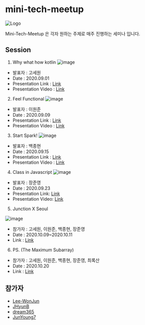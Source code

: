 # mini-tech-meetup
![Logo](https://user-images.githubusercontent.com/10369528/91630035-2aaff000-ea09-11ea-8996-6916fef85ac6.jpg)

Mini-Tech-Meetup 은 각자 원하는 주제로 매주 진행하는 세미나 입니다.

## Session

1. Why what how kotlin 
![image](https://user-images.githubusercontent.com/10369528/92321923-f96a9c00-f068-11ea-9bc6-34289087bf60.png)

 - 발표자 : 고세원
 - Date : 2020.09.01
 - Presentation Link : [Link](https://www.slideshare.net/SewonKo/why-what-how-kotlin-238369286)
 - Presentation Video : [Link](https://www.youtube.com/watch?v=rpG4_VwZtAM)
 
2. Feel Functional
![image](https://user-images.githubusercontent.com/10369528/92734115-36a99380-f3b3-11ea-8401-a980b4ed5852.png)

 - 발표자 : 이원준
 - Date : 2020.09.09
 - Presentation Link : [Link](https://www.slideshare.net/ssuser094d3a/feel-functional)
 - Presentation Video : [Link](https://youtu.be/s05MHP7zyPE)
 
3. Start Spark!
![image](https://user-images.githubusercontent.com/10369528/93666103-55481280-fab6-11ea-9da7-889118559666.png)

 - 발표자 : 백종현
 - Date : 2020.09.15
 - Presentation Link : [Link](https://www.slideshare.net/ssuser31a17d/start-spark)
 - Presentation Video : [Link](https://youtu.be/Dvm-TQa1B-I)
 
4. Class in Javascript
![image](https://user-images.githubusercontent.com/61405355/94094369-48327700-fe5a-11ea-98d3-6d806ba99142.png)

 - 발표자 : 장준영
 - Date : 2020.09.23
 - Presentation Link:  [Link](https://www.slideshare.net/secret/a2BUYiTn7hPn9A)
 - Presentation Video:  [Link](https://youtu.be/xQwMEiN1e8Y)

5. Junction X Seoul

![image](https://user-images.githubusercontent.com/10369528/95670230-8605fe00-0bc3-11eb-9b44-d950a4cbb9be.png) 
 - 참가자 : 고세원, 이원준, 백종현, 장준영
 - Date : 2020.10.09~2020.10.11
 - Link : [Link](https://github.com/Mini-Tech-Meetup/meetube-description)
 
 6. PS. (The Maximum Subarray)
 - 참가자 : 고세원, 이원준, 백종현, 장준영, 최록산
 - Date : 2020.10.20
 - Link : [Link](https://github.com/Mini-Tech-Meetup/ProblemSolving/tree/main/Hacker%20Rank/2020-10-20/The%20Maximum%20Subarray)


## 참가자
 - [Lee-WonJun](https://github.com/Lee-WonJun)
 - [JHyunB](https://github.com/JHyunB)
 - [dream365](https://github.com/dream365)
 - [JunYoung7](https://github.com/JunYoung7)
